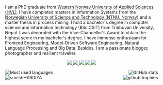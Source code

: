 I am a PhD graduate from [Western Norway University of Applied Sciences (HVL)](https://www.hvl.no/). I have completed masters in Information Systems from the [Norwegian University of Science and Technology (NTNU, Norway)](https://www.ntnu.no/) and a master thesis in process mining. I hold a bachelor's degree in computer science and information technology (BSc.CSIT) from Tribhuvan University, Nepal. I was decorated with the Vice-Chancellor's Award to obtain the highest score in my bachelor's degree. I have immense enthusiasm for Frontend Engineering, Model-Driven Software Engineering, Natural Language Processing and Big Data. Besides, I am a passionate blogger, photographer and resilient traveller.

<p align="center">
    <a href="https://skmukhiya.com.np/">
        <img src="https://img.shields.io/badge/%20-skmukhiya.com.np-black?color=14171A&labelColor=1dbaba&logo=link" />
    </a>
    <a href="https://www.linkedin.com/in/suresh-kumar-mukhiya-phd-65182a35/">
        <img src="https://img.shields.io/badge/%20-SureshKumarMukhiya-black?color=14171A&labelColor=0e76a8&logo=linkedin&logoColor=ffffff" />
    </a>
    <a href="https://twitter.com/dr_code_skm">
        <img src="https://img.shields.io/badge/%20-@dr_code_skm-black?color=14171A&labelColor=00acee&logo=twitter&logoColor=ffffff">
    </a>
    <a href="mailto:itsmeskm99@gmail.com">
        <img src="https://img.shields.io/badge/%20-itsmeskm99@gmail.com-black?color=14171A&labelColor=D44638&logo=gmail&logoColor=ffffff" />
    </a>
  <a href="https://facebook.com/jagapati">
        <img src="https://img.shields.io/badge/%20-@jagapati-black?color=14171A&labelColor=00acee&logo=facebook&logoColor=ffffff">
    </a>
</p>

<div style="display:flex; justify-content:space-between;">
    <img src="https://github-readme-stats.vercel.app/api/top-langs/?username=sureshHARDIYA&exclude_repo=WDD223-CMS-Design-and-Development,witcher-api&layout=compact&hide=makefile&theme=react" alt="Most used languages" />
    <img src="https://github-readme-stats.vercel.app/api?username=sureshHARDIYA&show_icons=true&count_private=true&hide=issues,contribs&theme=react" alt="GitHub stats" />
</div>

<div style="display:flex; justify-content:space-between;">
<img src="https://github-readme-streak-stats.herokuapp.com/?user=sureshHARDIYA&theme=react" alt="sureshHARDIYA" />
    <img alig src="https://github-profile-trophy.vercel.app/?username=sureshHARDIYA&margin-w=8&column=4&theme=darkhub&no-frame=true" alt="github trophies" />
</div>

